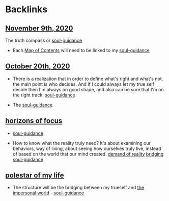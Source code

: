 
# Backlinks
## [November 9th, 2020](<November 9th, 2020.md>)
The truth compass or [soul-guidance](<soul-guidance.md>)

- Each [Map of Contents](<Map of Contents.md>) will need to be linked to my [soul-guidance](<soul-guidance.md>)

## [October 20th, 2020](<October 20th, 2020.md>)
- There is a realization that in order to define what's right and what's not, the main point is who decides. And if I could always let my true self decide then I'm always on good shape, and also can be sure that I'm on the right track. [soul-guidance](<soul-guidance.md>)

- The [soul-guidance](<soul-guidance.md>)

## [horizons of focus](<horizons of focus.md>)
- [soul-guidance](<soul-guidance.md>)

- How to know what the reality truly need? It's about examining our behaviors, way of living, about seeing how ourselves truly live, instead of based on the world that our mind created. [demand of reality](<demand of reality.md>) [bridging](<bridging.md>) [soul-guidance](<soul-guidance.md>)

## [polestar of my life](<polestar of my life.md>)
- The structure will be the bridging between my trueself and [the impersonal world](<the impersonal world.md>) - [soul-guidance](<soul-guidance.md>)


